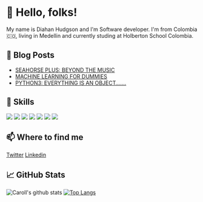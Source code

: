 # :wave: Hello, folks!  

My name is Diahan Hudgson and I'm Software developer. I'm from Colombia :colombia:, living in Medellin and currently studing at Holberton School Colombia.

## :newspaper: Blog Posts
* [SEAHORSE PLUS: BEYOND THE MUSIC](https://medium.com/@carollhudgson/seahorse-plus-beyond-the-music-868e8f8451b2) 
* [MACHINE LEARNING FOR DUMMIES](https://medium.com/@carollhudgson/machine-learning-for-dummies-ef27ff6d87c0)
* [PYTHON3: EVERYTHING IS AN OBJECT…….](https://medium.com/@carollhudgson/python3-mutable-immutable-everything-is-object-d2c004f2705c)


## 	:rocket: Skills
![](https://img.shields.io/badge/Code-Python-informational?style=flat&logo=Python&logoColor=white&color=blue) ![](https://img.shields.io/badge/Code-JavaScript-informational?style=flat&logo=JavaScript&logoColor=white&color=blue)
![](https://img.shields.io/badge/Code-HTML-informational?style=flat&logo=HTML5&logoColor=white&color=blue)
![](https://img.shields.io/badge/Code-CSS-informational?style=flat&logo=CSS3&logoColor=white&color=blue)
![](https://img.shields.io/badge/Tools-Github-informational?style=flat&logo=GitHub&logoColor=white&color=blue)
![](https://img.shields.io/badge/Tools-MySQL-informational?style=flat&logo=MySQL&logoColor=white&color=blue)
![](https://img.shields.io/badge/OS-Linux-informational?style=flat&logo=Linux&logoColor=white&color=blue)

## :mailbox: Where to find me

[Twitter](https://https://twitter.com/diacaroll/)
[Linkedin](https://https://www.linkedin.com/in/diahan-hudgson/)


## :chart_with_upwards_trend:  GitHub Stats
![Caroll's github stats](https://github-readme-stats.vercel.app/api?username=Caroll1889&show_icons=true&theme=gruvbox)    [![Top Langs](https://github-readme-stats.vercel.app/api/top-langs/?username=Caroll1889&layout=compact)](https://github.com/caroll1889/github-readme-stats)